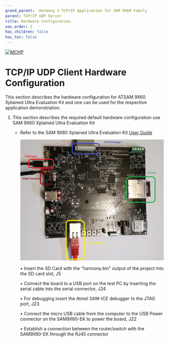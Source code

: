 ```yaml
---
grand_parent:  Harmony 3 TCP/IP Application for SAM 9X60 Family
parent: TCP/IP UDP Server
title: Hardware Configuration
nav_order: 2
has_children: false
has_toc: false
---
```

[![MCHP](https://www.microchip.com/ResourcePackages/Microchip/assets/dist/images/logo.png)](https://www.microchip.com)

# TCP/IP UDP Client Hardware Configuration

This section describes the hardware configuration for ATSAM 9X60 Xplained Ultra Evaluation Kit and one can be used for the respective application demonstration.

1. This section describes the required default hardware configuration use SAM 9X60 Xplained Ultra Evaluation Kit

    * Refer to the SAM 9X60 Xplained Ultra Evaluation Kit [User Guide](https://ww1.microchip.com/downloads/en/DeviceDoc/SAM9X60-EK-UG-DS50002907B.pdf)

      ![required_hardware](images/SAM9X60-EK.png)

      • Insert the SD Card with the "harmony.bin" output of the project into the SD card slot, J5

      • Connect the board to a USB port on the test PC by inserting the serial cable into the serial connector, J24 

      • For debugging insert the Atmel SAM-ICE debugger to the JTAG port, J23  
      
      • Connect the micro USB cable from the computer to the USB Power connector on the SAM9X60-EK to power the board, J22  
      
      •  Establish a connection between the router/switch with the SAM9X60-EK through the RJ45 connector

 